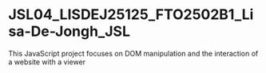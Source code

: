 # JSL04_LISDEJ25125_FTO2502B1_Lisa-De-Jongh_JSL
This JavaScript project focuses on DOM manipulation and the interaction of a website with a viewer
